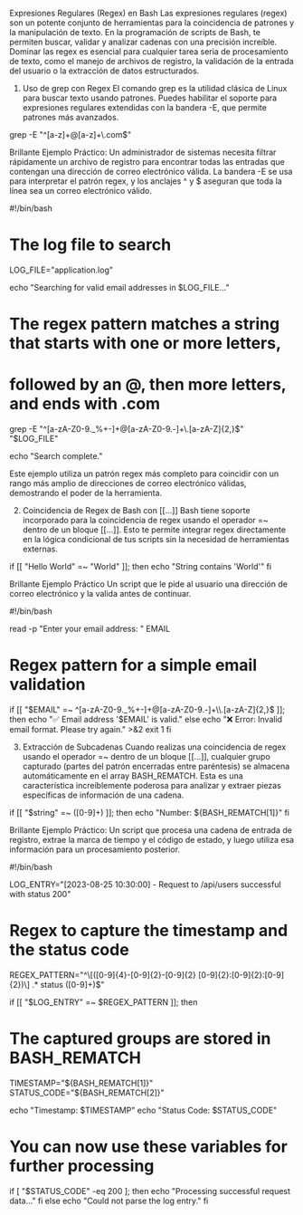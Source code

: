 Expresiones Regulares (Regex) en Bash
Las expresiones regulares (regex) son un potente conjunto de herramientas para la coincidencia de patrones y la manipulación de texto. En la programación de scripts de Bash, te permiten buscar, validar y analizar cadenas con una precisión increíble. Dominar las regex es esencial para cualquier tarea seria de procesamiento de texto, como el manejo de archivos de registro, la validación de la entrada del usuario o la extracción de datos estructurados.

1. Uso de grep con Regex
El comando grep es la utilidad clásica de Linux para buscar texto usando patrones. Puedes habilitar el soporte para expresiones regulares extendidas con la bandera -E, que permite patrones más avanzados.

grep -E "^[a-z]+@[a-z]+\\.com$"

Brillante Ejemplo Práctico: Un administrador de sistemas necesita filtrar rápidamente un archivo de registro para encontrar todas las entradas que contengan una dirección de correo electrónico válida. La bandera -E se usa para interpretar el patrón regex, y los anclajes ^ y $ aseguran que toda la línea sea un correo electrónico válido.

#!/bin/bash

# The log file to search
LOG_FILE="application.log"

echo "Searching for valid email addresses in $LOG_FILE..."

# The regex pattern matches a string that starts with one or more letters,
# followed by an @, then more letters, and ends with .com
grep -E "^[a-zA-Z0-9._%+-]+@[a-zA-Z0-9.-]+\\.[a-zA-Z]{2,}$" "$LOG_FILE"

echo "Search complete."

Este ejemplo utiliza un patrón regex más completo para coincidir con un rango más amplio de direcciones de correo electrónico válidas, demostrando el poder de la herramienta.

2. Coincidencia de Regex de Bash con [[...]]
Bash tiene soporte incorporado para la coincidencia de regex usando el operador =~ dentro de un bloque [[...]]. Esto te permite integrar regex directamente en la lógica condicional de tus scripts sin la necesidad de herramientas externas.

if [[ "Hello World" =~ "World" ]]; then
  echo "String contains 'World'"
fi

Brillante Ejemplo Práctico
Un script que le pide al usuario una dirección de correo electrónico y la valida antes de continuar.

#!/bin/bash

read -p "Enter your email address: " EMAIL

# Regex pattern for a simple email validation
if [[ "$EMAIL" =~ ^[a-zA-Z0-9._%+-]+@[a-zA-Z0-9.-]+\\.[a-zA-Z]{2,}$ ]]; then
  echo "✅ Email address '$EMAIL' is valid."
else
  echo "❌ Error: Invalid email format. Please try again." >&2
  exit 1
fi

3. Extracción de Subcadenas
Cuando realizas una coincidencia de regex usando el operador =~ dentro de un bloque [[...]], cualquier grupo capturado (partes del patrón encerradas entre paréntesis) se almacena automáticamente en el array BASH_REMATCH. Esta es una característica increíblemente poderosa para analizar y extraer piezas específicas de información de una cadena.

if [[ "$string" =~ ([0-9]+) ]]; then
  echo "Number: ${BASH_REMATCH[1]}"
fi

Brillante Ejemplo Práctico: Un script que procesa una cadena de entrada de registro, extrae la marca de tiempo y el código de estado, y luego utiliza esa información para un procesamiento posterior.

#!/bin/bash

LOG_ENTRY="[2023-08-25 10:30:00] - Request to /api/users successful with status 200"

# Regex to capture the timestamp and the status code
REGEX_PATTERN="^\\[([0-9]{4}-[0-9]{2}-[0-9]{2} [0-9]{2}:[0-9]{2}:[0-9]{2})\\] .* status ([0-9]+)$"

if [[ "$LOG_ENTRY" =~ $REGEX_PATTERN ]]; then
  # The captured groups are stored in BASH_REMATCH
  TIMESTAMP="${BASH_REMATCH[1]}"
  STATUS_CODE="${BASH_REMATCH[2]}"

  echo "Timestamp: $TIMESTAMP"
  echo "Status Code: $STATUS_CODE"
  
  # You can now use these variables for further processing
  if [ "$STATUS_CODE" -eq 200 ]; then
    echo "Processing successful request data..."
  fi
else
  echo "Could not parse the log entry."
fi
